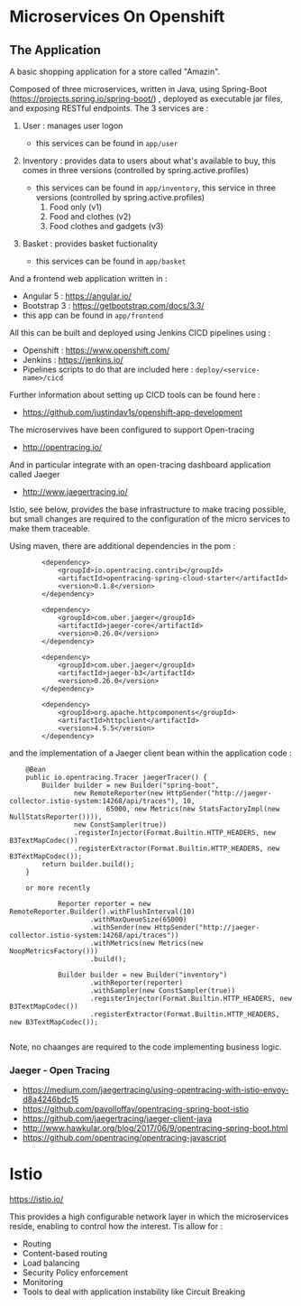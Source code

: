 # Microservices On Openshift


## The Application 

A basic shopping application for a store called "Amazin".

Composed of three microservices, written in Java, using Spring-Boot (https://projects.spring.io/spring-boot/) , deployed as executable jar files, and exposing RESTful endpoints. The 3 services are :
1. User : manages user logon
   * this services can be found in ```app/user```
2. Inventory : provides data to users about what's available to buy, this comes in three versions (controlled by spring.active.profiles)
   * this services can be found in ```app/inventory```, this service in three versions (controlled by spring.active.profiles)
        1. Food only (v1)
        2. Food and clothes (v2)
        3. Food clothes and gadgets (v3)
    
3. Basket : provides basket fuctionality 
   * this services can be found in ```app/basket``` 
    
And a frontend web application written in :
   * Angular 5 : https://angular.io/
   * Bootstrap 3 : https://getbootstrap.com/docs/3.3/
   * this app can be found in ```app/frontend```

All this can be built and deployed using Jenkins CICD pipelines using :
   * Openshift : https://www.openshift.com/
   * Jenkins : https://jenkins.io/
   * Pipelines scripts to do that are included here : ```deploy/<service-name>/cicd``` 

Further information about setting up CICD tools can be found here : 
   * https://github.com/justindav1s/openshift-app-development
 
The microservives have been configured to support Open-tracing
   * http://opentracing.io/
    
And in particular integrate with an open-tracing dashboard application called Jaeger
   * http://www.jaegertracing.io/  
    
Istio, see below, provides the base infrastructure to make tracing possible, but small changes are required to the configuration of the micro services to make them traceable.

Using maven, there are additional dependencies in the pom : 

```
		<dependency>
			<groupId>io.opentracing.contrib</groupId>
			<artifactId>opentracing-spring-cloud-starter</artifactId>
			<version>0.1.8</version>
		</dependency>

		<dependency>
			<groupId>com.uber.jaeger</groupId>
			<artifactId>jaeger-core</artifactId>
			<version>0.26.0</version>
		</dependency>

		<dependency>
			<groupId>com.uber.jaeger</groupId>
			<artifactId>jaeger-b3</artifactId>
			<version>0.26.0</version>
		</dependency>

		<dependency>
			<groupId>org.apache.httpcomponents</groupId>
			<artifactId>httpclient</artifactId>
			<version>4.5.5</version>
		</dependency>
```      

and the implementation of a Jaeger client bean within the application code :

```
    @Bean
    public io.opentracing.Tracer jaegerTracer() {
        Builder builder = new Builder("spring-boot",
                new RemoteReporter(new HttpSender("http://jaeger-collector.istio-system:14268/api/traces"), 10,
                        65000, new Metrics(new StatsFactoryImpl(new NullStatsReporter()))),
                new ConstSampler(true))
                .registerInjector(Format.Builtin.HTTP_HEADERS, new B3TextMapCodec())
                .registerExtractor(Format.Builtin.HTTP_HEADERS, new B3TextMapCodec());
        return builder.build();
    }
    
    or more recently
    
            Reporter reporter = new RemoteReporter.Builder().withFlushInterval(10)
                    .withMaxQueueSize(65000)
                    .withSender(new HttpSender("http://jaeger-collector.istio-system:14268/api/traces"))
                    .withMetrics(new Metrics(new NoopMetricsFactory()))
                    .build();
    
            Builder builder = new Builder("inventory")
                    .withReporter(reporter)
                    .withSampler(new ConstSampler(true))
                    .registerInjector(Format.Builtin.HTTP_HEADERS, new B3TextMapCodec())
                    .registerExtractor(Format.Builtin.HTTP_HEADERS, new B3TextMapCodec()); 
    
```

Note, no chaanges are required to the code implementing business logic.


### Jaeger - Open Tracing

- https://medium.com/jaegertracing/using-opentracing-with-istio-envoy-d8a4246bdc15
- https://github.com/pavolloffay/opentracing-spring-boot-istio
- https://github.com/jaegertracing/jaeger-client-java
- http://www.hawkular.org/blog/2017/06/9/opentracing-spring-boot.html
- https://github.com/opentracing/opentracing-javascript


# Istio

https://istio.io/

This provides a high configurable network layer in which the microservices reside, enabling to control how the interest. Tis allow for :
   * Routing
   * Content-based routing
   * Load balancing
   * Security Policy enforcement
   * Monitoring
   * Tools to deal with application instability like Circuit Breaking
   

